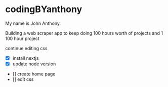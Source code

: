 # codingBYanthony

<p>My name is John Anthony.</p>

<p>Building a web scraper app to keep doing 100 hours worth of projects and 1 100 hour project</p>

continue editing css

- [x] install nextjs
- [x] update node version
- [] create home page
- [] edit css
